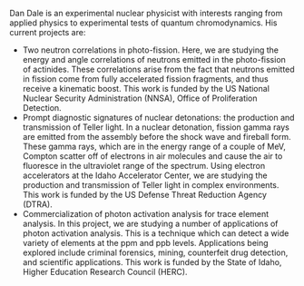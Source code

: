 Dan Dale is an experimental nuclear physicist with interests ranging from applied physics to experimental tests of quantum chromodynamics. His current projects are:

- Two neutron correlations in photo-fission. Here, we are studying the energy and angle correlations of neutrons emitted in the photo-fission of actinides. These correlations arise from the fact that neutrons emitted in fission come from fully accelerated fission fragments, and thus receive a kinematic boost. This work is funded by the US National Nuclear Security Administration (NNSA), Office of Proliferation Detection.
- Prompt diagnostic signatures of nuclear detonations: the production and transmission of Teller light. In a nuclear detonation, fission gamma rays are emitted from the assembly before the shock wave and fireball form. These gamma rays, which are in the energy range of a couple of MeV, Compton scatter off of electrons in air molecules and cause the air to fluoresce in the ultraviolet range of the spectrum. Using electron accelerators at the Idaho Accelerator Center, we are studying the production and transmission of Teller light in complex environments. This work is funded by the US Defense Threat Reduction Agency (DTRA).
- Commercialization of photon activation analysis for trace element analysis. In this project, we are studying a number of applications of photon activation analysis. This is a technique which can detect a wide variety of elements at the ppm and ppb levels. Applications being explored include criminal forensics, mining, counterfeit drug detection, and scientific applications. This work is funded by the State of Idaho, Higher Education Research Council (HERC).

